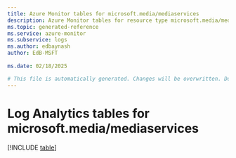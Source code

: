 ```yaml
---
title: Azure Monitor tables for microsoft.media/mediaservices
description: Azure Monitor tables for resource type microsoft.media/mediaservices
ms.topic: generated-reference
ms.service: azure-monitor
ms.subservice: logs
ms.author: edbaynash
author: EdB-MSFT
   
ms.date: 02/18/2025

# This file is automatically generated. Changes will be overwritten. Do not change this file directly.
---
```


# Log Analytics tables for microsoft.media/mediaservices  

[!INCLUDE [table](~/reusable-content/ce-skilling/azure/includes/azure-monitor/reference/tables/microsoft-media_mediaservices-include.md)]

